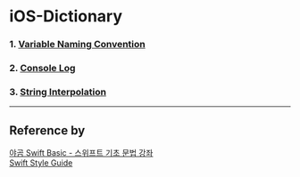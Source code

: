 # iOS-Dictionary
### 1. [Variable Naming Convention](https://github.com/MojitoBar/iOS-Dictionary/blob/main/VariableNamingConvention.md)
### 2. [Console Log]()
### 3. [String Interpolation]()

---
## Reference by<br>
[야곰 Swift Basic - 스위프트 기초 문법 강좌](https://youtube.com/playlist?list=PLz8NH7YHUj_ZmlgcSETF51Z9GSSU6Uioy)<br>
[Swift Style Guide](https://google.github.io/swift/)
